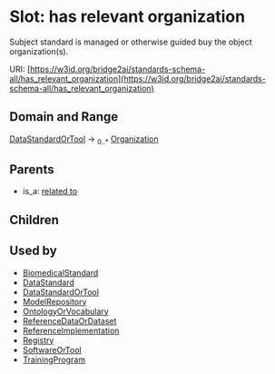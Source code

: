 
# Slot: has relevant organization


Subject standard is managed or otherwise guided buy the object organization(s).

URI: [https://w3id.org/bridge2ai/standards-schema-all/has_relevant_organization](https://w3id.org/bridge2ai/standards-schema-all/has_relevant_organization)


## Domain and Range

[DataStandardOrTool](DataStandardOrTool.md) &#8594;  <sub>0..\*</sub> [Organization](Organization.md)

## Parents

 *  is_a: [related to](related_to.md)

## Children


## Used by

 * [BiomedicalStandard](BiomedicalStandard.md)
 * [DataStandard](DataStandard.md)
 * [DataStandardOrTool](DataStandardOrTool.md)
 * [ModelRepository](ModelRepository.md)
 * [OntologyOrVocabulary](OntologyOrVocabulary.md)
 * [ReferenceDataOrDataset](ReferenceDataOrDataset.md)
 * [ReferenceImplementation](ReferenceImplementation.md)
 * [Registry](Registry.md)
 * [SoftwareOrTool](SoftwareOrTool.md)
 * [TrainingProgram](TrainingProgram.md)
